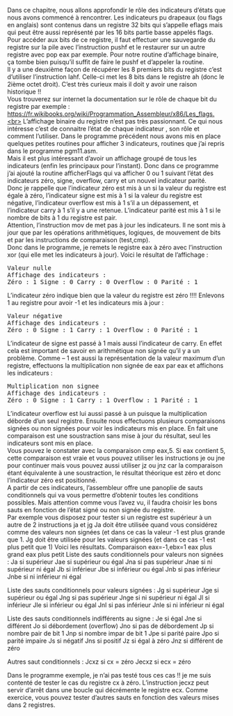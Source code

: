 Dans ce chapitre, nous allons approfondir le rôle des indicateurs d’états que nous avons commencé à rencontrer.  Les indicateurs pu drapeaux (ou flags en anglais) sont contenus dans un registre 32 bits qui s’appelle eflags mais qui peut être aussi représenté par les 16 bits partie basse appelés flags.<br>
Pour accéder aux bits de ce registre, il faut effectuer une sauvegarde du registre sur la pile avec l’instruction pushf et le restaurer sur un autre registre avec pop eax par exemple. Pour notre routine d’affichage binaire, ça tombe bien puisqu’il suffit de faire le pushf et d’appeler la routine.<br>
Il y a une deuxième façon de récupérer les 8 premiers bits du registre c’est d’utiliser l’instruction lahf. Celle-ci met les 8 bits dans le registre ah (donc le 2ième octet droit). C’est très curieux mais il doit y avoir une raison historique !! <br>
Vous trouverez sur internet la documentation sur le rôle de chaque bit du registre par exemple : https://fr.wikibooks.org/wiki/Programmation_Assembleur/x86/Les_flags.<br>
L’affichage binaire du registre n’est pas très passionnant. Ce qui nous intéresse c’est de connaitre l’état de chaque indicateur , son rôle et comment l’utiliser. Dans le programme précédent nous avons mis en place quelques petites routines pour afficher 3 indicateurs, routines que j’ai repris dans le programme pgm11.asm. <br>
Mais il est plus intéressant d’avoir un affichage groupé de tous les indicateurs (enfin les principaux pour l’instant). Donc dans ce programme j’ai ajouté la routine afficherFlags qui va afficher 0 ou 1 suivant l’état des indicateurs zéro, signe, overflow, carry et un nouvel indicateur parité.<br>
Donc je rappelle que l’indicateur zéro est mis à un si la valeur du  registre est égale à zéro, l’indicateur signe est mis à 1 si la valeur du registre est négative, l’indicateur overflow est mis à 1 s’il a un dépassement, et l’indicateur carry à 1 s’il y a une retenue. L’indicateur parité est mis à 1 si le nombre de bits à 1 du registre est pair. <br>
Attention, l’instruction mov de met pas à jour les indicateurs. Il ne sont mis à jour que par les opérations arithmètiques, logiques, de mouvement de bits et par les instructions de comparaison (test,cmp). <br>
Donc dans le programme, je remets le registre eax à zéro avec l’instruction xor (qui elle met les indicateurs à jour). Voici le résultat de l’affichage :
<pre>
Valeur nulle
Affichage des indicateurs :
Zéro : 1 Signe : 0 Carry : 0 Overflow : 0 Parité : 1
</pre>
L’indicateur zéro indique bien que la valeur du registre est zéro !!!!
Enlevons 1 au registre pour avoir -1 et les indicateurs mis à jour :
<pre>
Valeur négative
Affichage des indicateurs :
Zéro : 0 Signe : 1 Carry : 1 Overflow : 0 Parité : 1
</pre>
L’indicateur de signe est passé à 1 mais aussi l’indicateur de carry. En effet cela est important de savoir en arithmétique non signée qu’il y a un problème.
Comme – 1 est  aussi la représentation de la valeur maximum d’un registre, effectuons la multiplication non signée de eax par eax et affichons les indicateurs :
<pre>
Multiplication non signee
Affichage des indicateurs :
Zéro : 0 Signe : 1 Carry : 1 Overflow : 1 Parité : 1
</pre>
L’indicateur overflow est lui aussi passé à un puisque la multiplication déborde d’un seul registre.
Ensuite nous effectuons plusieurs comparaisons signées ou non signées pour voir les indicateurs mis en place. En fait une comparaison est une soustraction sans mise à jour du résultat, seul les indicateurs sont mis en place.<br>
Vous pouvez le constater avec la comparaison cmp eax,5. Si eax contient 5, cette comparaison est vraie et vous pouvez utiliser les instructions je ou jne pour continuer mais vous pouvez aussi utiliser jz ou jnz  car la comparaison étant équivalente à une soustraction, le résultat théorique est zéro et donc l’indicateur zéro est positionné.<br>
A partir de ces indicateurs, l’assembleur offre une panoplie de sauts conditionnels qui va vous permettre d’obtenir toutes les conditions possibles. Mais attention comme vous l’avez vu, il faudra choisir les bons sauts en fonction de l’état signé ou non signée du registre.<br>
Par exemple vous disposez pour tester si un registre est supérieur à un autre de 2 instructions ja et jg
Ja doit être utilisée quand vous considérez comme des valeurs non signées (et dans ce cas la valeur -1 est plus grande que 1.
Jg doit être utilisée pour les valeurs signées (et dans ce cas -1 est plus petit que 1)
Voici les résultats.
Comparaison eax=-1,ebx=1
eax plus grand
eax plus petit
Liste des sauts conditionnels pour valeurs non signées :
Ja        si supérieur
Jae   si supérieur ou égal
Jna   si pas supérieur
Jnae  si ni supérieur ni égal
Jb      si inférieur
Jbe    si inférieur ou égal
Jnb   si pas inférieur
Jnbe  si ni inférieur ni égal

Liste des sauts conditionnels pour valeurs  signées :
Jg        si supérieur
Jge   si supérieur ou égal
Jng si pas supérieur
Jnge  si ni supérieur ni égal
Jl      si inférieur
Jle    si inférieur ou égal
Jnl si pas inférieur
Jnle si ni inférieur ni égal

Liste des sauts conditionnels indifférents au signe :
Je    si égal
Jne  si différent
Jo    si débordement (overflow)
Jno  si pas de débordement 
Jp  si nombre pair de bit 1
Jnp si nombre impar de bit 1
Jpe si parité paire
Jpo si parité impaire
Js   si négatif
Jns si positif
Jz si égal à zéro
Jnz si différent de zéro

Autres saut conditionnels :
Jcxz    si cx = zéro
Jecxz   si ecx = zéro

Dans le programme exemple, je n’ai pas testé tous ces cas !! je me suis contenté de tester le cas du registre cx à zéro. L’instruction jecxz peut servir d’arrêt dans une boucle qui décrémente le registre ecx.
Comme exercice, vous pouvez  tester d’autres sauts en fonction des valeurs mises dans 2 registres.
